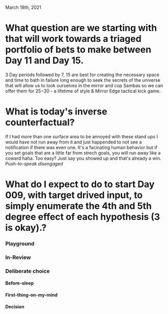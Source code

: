 March 18th, 2021

# What question are we starting with that will work towards a triaged portfolio of bets to make between Day 11 and Day 15. 
3 Day periods followed by 7, 15 are best for creating the necessary space and time to bath in failure long enough to seek the secrets of the universe that will allow us to look ourselves in the mirror and cop Sambas so we can offer them for $25-$30 - a lifetime of style & Mirror Edge tactical kick game.

# What is today's inverse counterfactual?
If I had more than one surface area to be annoyed with these stand ups I would have not run away from it and just happended to not see a notification if there was even one.
It's a facinating human behavior but if you set goals that are a little far from strech goals, you will run away like a coward haha. Too easy? Just say you showed up and that's already a win. *Push-to-speak disengaged*

# What do I expect to do to start Day 009, with target drived input, to simply enumerate the 4th and 5th degree effect of each hypothesis (3 is okay).?

### Playground


### In-Review


### Deliberate choice

#### Before-sleep

#### First-thing-on-my-mind

#### Decision
